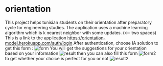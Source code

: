 # orientation
This project helps tunisian students on their orientation after preparatory cycle for engineering studies. The application uses a machine learning algorithm which is k nearest neighbor with some updates. (<-- two spaces)
This is a link to the application https://orientation-model.herokuapp.com/auth/login
After authentication, choose IA solution to get this form :
![form](https://user-images.githubusercontent.com/54355576/65767999-f31d3180-e12f-11e9-87e4-4cff386d4739.PNG)
You will get the suggestions for your orientation based on your information
![result](https://user-images.githubusercontent.com/54355576/65768001-f4e6f500-e12f-11e9-8c6f-07d81a6f8fe7.PNG)
then you can also fill this form
![form2](https://user-images.githubusercontent.com/54355576/65768000-f44e5e80-e12f-11e9-8599-1c0b22497f23.PNG)
to get whether your choice is perfect for you or not 
![result2](https://user-images.githubusercontent.com/54355576/65768002-f4e6f500-e12f-11e9-8b55-9c55cf45bdc3.PNG)
